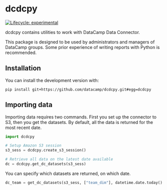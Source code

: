 # dcdcpy

[![Lifecycle:
experimental](https://img.shields.io/badge/lifecycle-experimental-orange.svg)](https://lifecycle.r-lib.org/articles/stages.html#experimental)

dcdcpy contains utilities to work with DataCamp Data Connector.

This package is designed to be used by administrators and managers of
DataCamp groups. Some prior experience of writing reports with Python is
recommended.

## Installation

You can install the development version with:

```
pip install git+https://github.com/datacamp/dcdcpy.git#egg=dcdcpy
```

## Importing data

Importing data requires two commands. First you set up the connector to
S3, then you get the datasets. By default, all the data is returned for
the most recent date.

```py
import dcdcpy

# Setup Amazon S3 session
s3_sess = dcdcpy.create_s3_session()

# Retrieve all data on the latest date available
dc = dcdcpy.get_dc_datasets(s3_sess)
```


You can specify which datasets are returned, on which date.

```py
dc_team = get_dc_datasets(s3_sess, ["team_dim"], datetime.date.today() - datetime.timedelta(days=7))
```
